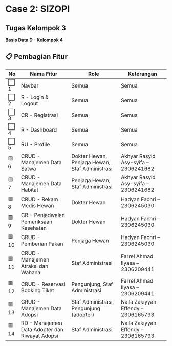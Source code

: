 # Case 2: SIZOPI

## Tugas Kelompok 3
**Basis Data D - Kelompok 4**
## 📋 Pembagian Fitur

| No  | Nama Fitur                                      | Role                                                   | Keterangan |
|-----|--------------------------------------------------|--------------------------------------------------------|-------------|
| ⬜ 1  | Navbar                                           | Semua                                                  | Semua            |
| ⬜ 2  | R - Login & Logout                               | Semua                                                  | Semua            |
| ⬜ 3  | CR - Registrasi                                  | Semua                                                  | Semua            |
| ⬜ 4  | R - Dashboard                                    | Semua                                                  | Semua            |
| ⬜ 5  | RU - Profile                                     | Semua                                                  | Semua            |
| 🟨 6  | CRUD - Manajemen Data Satwa                     | Dokter Hewan, Penjaga Hewan, Staf Administrasi         | Akhyar Rasyid Asy-syifa – 2306241682            |
| 🟨 7  | CRUD - Manajemen Data Habitat                   | Penjaga Hewan, Staf Administrasi                       | Akhyar Rasyid Asy-syifa – 2306241682            |
| 🟩 8  | CRUD - Rekam Medis Hewan                        | Dokter Hewan                                           | Hadyan Fachri – 2306245030            |
| 🟩 9  | CR - Penjadwalan Pemeriksaan Kesehatan          | Dokter Hewan                                           | Hadyan Fachri – 2306245030            |
| 🟩 10 | CRUD - Pemberian Pakan                          | Penjaga Hewan                                          | Hadyan Fachri – 2306245030            |
| 🟦 11 | CRUD - Manajemen Atraksi dan Wahana             | Staf Administrasi                                      | Farrel Ahmad Ilyasa – 2306209441            |
| 🟦 12 | CRUD - Reservasi Booking Tiket                  | Pengunjung, Staf Administrasi                          | Farrel Ahmad Ilyasa – 2306209441            |
| 🟥 13 | CRUD - Manajemen Data Adopsi                    | Staf Administrasi, Pengunjung (adopter)               | Naila Zakiyyah Effendy – 2306165793           |
| 🟥 14 | RD - Manajemen Data Adopter dan Riwayat Adopsi  | Staf Administrasi                                      | Naila Zakiyyah Effendy – 2306165793            |